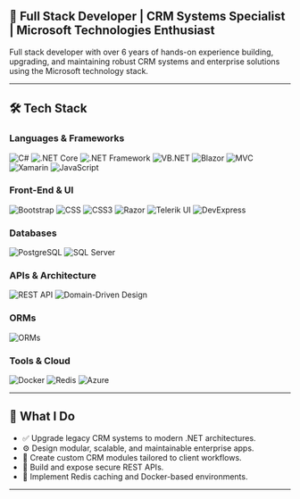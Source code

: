 ## 💼 Full Stack Developer | CRM Systems Specialist | Microsoft Technologies Enthusiast

Full stack developer with over 6 years of hands-on experience building, upgrading, and maintaining robust CRM systems and enterprise solutions using the Microsoft technology stack.

---

## 🛠️ Tech Stack

### Languages & Frameworks  
![C#](https://img.shields.io/badge/C%23-239120?style=for-the-badge&logo=c-sharp&logoColor=white)
![.NET Core](https://img.shields.io/badge/.NET%20Core-512BD4?style=for-the-badge&logo=dotnet&logoColor=white)
![.NET Framework](https://img.shields.io/badge/.NET%20Framework-5C2D91?style=for-the-badge&logo=.net&logoColor=white)
![VB.NET](https://img.shields.io/badge/VB.NET-512BD4?style=for-the-badge&logo=dotnet&logoColor=white)
![Blazor](https://img.shields.io/badge/Blazor-512BD4?style=for-the-badge&logo=blazor&logoColor=white)
![MVC](https://img.shields.io/badge/MVC-00599C?style=for-the-badge&logo=visualstudio&logoColor=white)
![Xamarin](https://img.shields.io/badge/Xamarin-3498DB?style=for-the-badge&logo=xamarin&logoColor=white)
![JavaScript](https://img.shields.io/badge/JavaScript-F7DF1E?style=for-the-badge&logo=javascript&logoColor=black)

### Front-End & UI  
![Bootstrap](https://img.shields.io/badge/Bootstrap-563D7C?style=for-the-badge&logo=bootstrap&logoColor=white)
![CSS](https://img.shields.io/badge/CSS-264de4?style=for-the-badge&logo=css3&logoColor=white)
![CSS3](https://img.shields.io/badge/CSS3-1572B6?style=for-the-badge&logo=css3&logoColor=white)
![Razor](https://img.shields.io/badge/Razor-512BD4?style=for-the-badge&logo=dotnet&logoColor=white)
![Telerik UI](https://img.shields.io/badge/Telerik%20UI-0095D9?style=for-the-badge&logo=telerik&logoColor=white)
![DevExpress](https://img.shields.io/badge/DevExpress-FF7200?style=for-the-badge&logo=devexpress&logoColor=white)

### Databases  
![PostgreSQL](https://img.shields.io/badge/PostgreSQL-336791?style=for-the-badge&logo=postgresql&logoColor=white)
![SQL Server](https://img.shields.io/badge/SQL%20Server-CC2927?style=for-the-badge&logo=microsoftsqlserver&logoColor=white)

### APIs & Architecture  
![REST API](https://img.shields.io/badge/REST%20API-%23007ACC?style=for-the-badge&logo=api&logoColor=white)
![Domain-Driven Design](https://img.shields.io/badge/Domain--Driven%20Design-DDD%20Architectures-blueviolet?style=for-the-badge)

### ORMs  
![ORMs](https://img.shields.io/badge/ORMs-Dapper%20%7C%20EF%20Core%20%7C%20LiteORM-blue?style=for-the-badge)

### Tools & Cloud  
![Docker](https://img.shields.io/badge/Docker-2496ED?style=for-the-badge&logo=docker&logoColor=white)
![Redis](https://img.shields.io/badge/Redis-DC382D?style=for-the-badge&logo=redis&logoColor=white)
![Azure](https://img.shields.io/badge/Azure-0078D4?style=for-the-badge&logo=microsoftazure&logoColor=white)


---

## 📌 What I Do

- ✅ Upgrade legacy CRM systems to modern .NET architectures.
- ⚙️ Design modular, scalable, and maintainable enterprise apps.
- 🎯 Create custom CRM modules tailored to client workflows.
- 🚀 Build and expose secure REST APIs.
- 🔐 Implement Redis caching and Docker-based environments.

---
